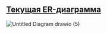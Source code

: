 ## [Текущая ER-диаграмма](https://app.diagrams.net/#G1GEKM_cirAxePB50Ky9gQyjrNlOM9EA-6#%7B%22pageId%22%3A%22R2lEEEUBdFMjLlhIrx00%22%7D)
![Untitled Diagram drawio (5)](https://github.com/user-attachments/assets/8c259c7e-ae73-4169-93d9-24c3f2132248)
